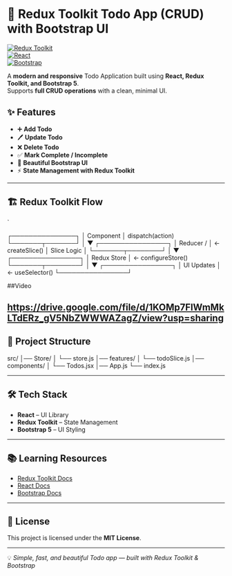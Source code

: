 
# 📝 Redux Toolkit Todo App (CRUD) with Bootstrap UI

[![Redux Toolkit](https://img.shields.io/badge/Redux%20Toolkit-%23593d88.svg?style=for-the-badge&logo=redux&logoColor=white)](https://redux-toolkit.js.org/)  
[![React](https://img.shields.io/badge/React-17%2B-blue.svg?style=for-the-badge&logo=react&logoColor=white)](https://react.dev/)  
[![Bootstrap](https://img.shields.io/badge/Bootstrap-5-purple.svg?style=for-the-badge&logo=bootstrap&logoColor=white)](https://getbootstrap.com/)  

A **modern and responsive** Todo Application built using **React, Redux Toolkit, and Bootstrap 5**.  
Supports **full CRUD operations** with a clean, minimal UI.



## ✨ Features
- ➕ **Add Todo**
- 🖊 **Update Todo**
- ❌ **Delete Todo**
- ✅ **Mark Complete / Incomplete**
- 🎨 **Beautiful Bootstrap UI**
- ⚡ **State Management with Redux Toolkit**

---

## 🏗 Redux Toolkit Flow

`

┌───────────────┐
│   Component   │  dispatch(action)
└───────┬───────┘
│
▼
┌────────────────┐
│   Reducer /    │  ← createSlice()
│   Slice Logic  │
└───────┬────────┘
│
▼
┌────────────────┐
│ Redux Store    │  ← configureStore()
└───────┬────────┘
│
▼
┌────────────────┐
│   UI Updates   │  ← useSelector()
└────────────────┘




##Video

https://drive.google.com/file/d/1KOMp7FIWmMkLTdERz_gV5NbZWWWAZagZ/view?usp=sharing
---

## 📂 Project Structure


src/
│── Store/
│   └── store.js
│── features/
│   └── todoSlice.js
│── components/
│   └── Todos.jsx
│── App.js
└── index.js






---

## 🛠 Tech Stack

* **React** – UI Library
* **Redux Toolkit** – State Management
* **Bootstrap 5** – UI Styling

---

## 📚 Learning Resources

* [Redux Toolkit Docs](https://redux-toolkit.js.org/)
* [React Docs](https://react.dev/)
* [Bootstrap Docs](https://getbootstrap.com/)

---

## 📜 License

This project is licensed under the **MIT License**.

---

💡 *Simple, fast, and beautiful Todo app — built with Redux Toolkit & Bootstrap*
